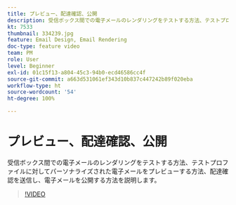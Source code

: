 ```yaml
---
title: プレビュー、配達確認、公開
description: 受信ボックス間での電子メールのレンダリングをテストする方法、テストプロファイルに対してパーソナライズされた電子メールをプレビューする方法、配達確認を送信し、電子メールを公開する方法を説明します。
kt: 7533
thumbnail: 334239.jpg
feature: Email Design, Email Rendering
doc-type: feature video
team: PM
role: User
level: Beginner
exl-id: 01c15f13-a804-45c3-94b0-ecd46586cc4f
source-git-commit: a663d531061ef343d10b837c447242b89f020eba
workflow-type: ht
source-wordcount: '54'
ht-degree: 100%

---
```


# プレビュー、配達確認、公開

受信ボックス間での電子メールのレンダリングをテストする方法、テストプロファイルに対してパーソナライズされた電子メールをプレビューする方法、配達確認を送信し、電子メールを公開する方法を説明します。

>[!VIDEO](https://video.tv.adobe.com/v/334239?quality=12)
